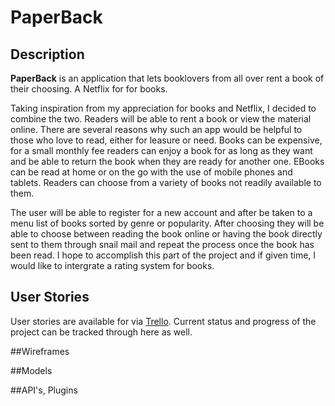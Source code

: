 # PaperBack

## Description
  **PaperBack** is an application that lets booklovers from all over rent a book of their choosing. A Netflix for for books.

Taking inspiration from my appreciation for books and Netflix, I decided to combine the two. Readers will be able to rent a book or view the material online. There are several reasons why such an app would be helpful to those who love to read, either for leasure or need.  Books can be expensive, for a small monthly fee readers can enjoy a book for as long as they want and be able to return the book when they are ready for another one. EBooks can be read at home or on the go with the use of mobile phones and tablets. Readers can choose from a variety of books not readily available to them.

The user will be able to register for a new account and after be taken to a menu list of books sorted by genre or popularity. After choosing they will be able to choose between reading the book online or having the book directly sent to them through snail mail and repeat the process once the book has been read.
  I hope to accomplish this part of the project and if given time, I would like to intergrate a rating system for books.
  
## User Stories
  User stories are available for via [Trello](https://trello.com/b/8JZGZAKY/paperback). Current status and progress of the project can be tracked through here as well.

##Wireframes

##Models

##API's, Plugins
